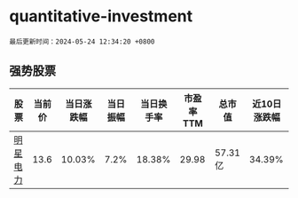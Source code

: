 # quantitative-investment

`最后更新时间：2024-05-24 12:34:20 +0800`

## 强势股票

|股票|当前价|当日涨跌幅|当日振幅|当日换手率|市盈率TTM|总市值|近10日涨跌幅|
|----|----|----|----|----|----|----|----|
|[明星电力](https://xueqiu.com/S/SH600101)|13.6|10.03%|7.2%|18.38%|29.98|57.31亿|34.39%|
